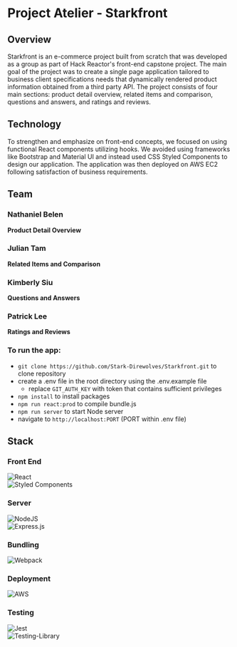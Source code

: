 # Project Atelier - Starkfront

## Overview
Starkfront is an e-commerce project built from scratch that was developed as a group as part of Hack Reactor's front-end capstone project. The main goal of the project was to create a single page application tailored to business client specifications needs that dynamically rendered product information obtained from a third party API. The project consists of four main sections: product detail overview, related items and comparison, questions and answers, and ratings and reviews.

## Technology
To strengthen and emphasize on front-end concepts, we focused on using functional React components utilizing hooks. We avoided using frameworks like Bootstrap and Material UI and instead used CSS Styled Components to design our application. The application was then deployed on AWS EC2 following satisfaction of business requirements.

## Team
### Nathaniel Belen 
**Product Detail Overview**

### Julian Tam
**Related Items and Comparison**

### Kimberly Siu
**Questions and Answers**

### Patrick Lee 
**Ratings and Reviews**


### To run the app:
- `git clone https://github.com/Stark-Direwolves/Starkfront.git` to clone repository
- create a .env file in the root directory using the .env.example file
  - replace `GIT_AUTH_KEY` with token that contains sufficient privileges
- `npm install` to install packages
- `npm run react:prod` to compile bundle.js
- `npm run server` to start Node server
- navigate to `http://localhost:PORT` (PORT within .env file)

## Stack
### Front End
![React](https://img.shields.io/badge/react-%2320232a.svg?style=for-the-badge&logo=react&logoColor=%2361DAFB)\
![Styled Components](https://img.shields.io/badge/styled--components-DB7093?style=for-the-badge&logo=styled-components&logoColor=white)

### Server
![NodeJS](https://img.shields.io/badge/node.js-6DA55F?style=for-the-badge&logo=node.js&logoColor=white)\
![Express.js](https://img.shields.io/badge/express.js-%23404d59.svg?style=for-the-badge&logo=express&logoColor=%2361DAFB)

### Bundling
![Webpack](https://img.shields.io/badge/webpack-%238DD6F9.svg?style=for-the-badge&logo=webpack&logoColor=black)

### Deployment
![AWS](https://img.shields.io/badge/AWS-%23FF9900.svg?style=for-the-badge&logo=amazon-aws&logoColor=white)

### Testing
![Jest](https://img.shields.io/badge/-jest-%23C21325?style=for-the-badge&logo=jest&logoColor=white)\
![Testing-Library](https://img.shields.io/badge/-TestingLibrary-%23E33332?style=for-the-badge&logo=testing-library&logoColor=white)

